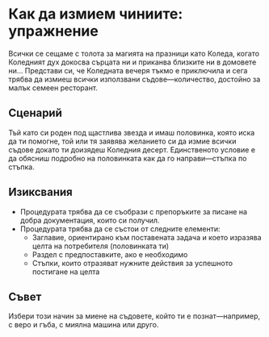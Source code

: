 # Как да измием чиниите: упражнение

Всички се сещаме с толота за магията на празници като Коледа, когато Коледният дух докосва сърцата ни и приканва близките ни в домовете ни… Представи си, че Коледната вечеря тъкмо е приключила и сега трябва да измиеш всички използвани съдове&mdash;количество, достойно за малък семеен ресторант.

## Сценарий

Тъй като си роден под щастлива звезда и имаш половинка, която иска да ти помогне, той или тя заявява желанието си да измие всички съдове докато ти доизядеш Коледния десерт. Единственото условие е да обясниш подробно на половинката как да го направи&mdash;стъпка по стъпка.

## Изиксвания

*	Процедурата трябва да се съобрази с препоръките за писане на добра документация, които си получил.
*	Процедурата трябва да се състои от следните елементи:
	*	Заглавие, ориентирано към поставената задача и което изразява целта на потребителя (половинката ти)
	*	Раздел с предпоставките, ако е необходимо
	*	Стъпки, които отразяват нужните действия за успешното постигане на целта

## Съвет

Избери този начин за миене на съдовете, който ти е познат&mdash;например, с веро и гъба, с миялна машина или друго.
